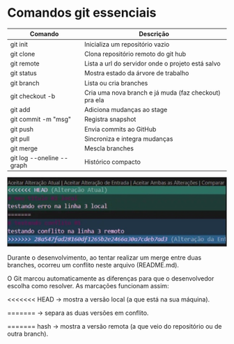 # Comandos git essenciais

   | Comando                             | Descrição                                                   |
   | ------------------------------------| ----------------------------------------------------------- |
   | git init                            | Inicializa um repositório vazio                             |
   | git clone <url>                     | Clona repositório remoto do git hub                         |
   | git remote                          | Lista a url do servidor onde o projeto está salvo           |
   | git status                          | Mostra estado da árvore de trabalho                         |
   | git branch                          | Lista ou cria branches                                      |
   | git checkout -b <nome-da-branch>    | Cria uma nova branch e já muda (faz checkout) pra ela       |
   | git add <arq>                       | Adiciona mudanças ao stage                                  |
   | git commit -m "msg"                 | Registra snapshot                                           |
   | git push                            | Envia commits ao GitHub                                     |
   | git pull                            | Sincroniza e integra mudanças                               |
   | git merge                           | Mescla branches                                             |
   | git log --oneline --graph           | Histórico compacto                                          |
   
![Fazendo o erro](./img/erro.png) 

Durante o desenvolvimento, ao tentar realizar um merge entre duas branches, ocorreu um conflito neste arquivo (README.md).

O Git marcou automaticamente as diferenças para que o desenvolvedor escolha como resolver. As marcações funcionam assim:

<<<<<<< HEAD → mostra a versão local (a que está na sua máquina).

======= → separa as duas versões em conflito.

======= hash → mostra a versão remota (a que veio do repositório ou de outra branch).
                                  
